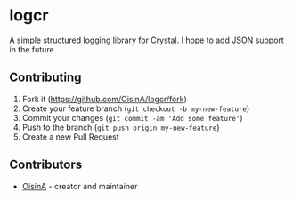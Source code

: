# logcr

A simple structured logging library for Crystal. I hope to add JSON support in the future.

## Contributing

1. Fork it (<https://github.com/OisinA/logcr/fork>)
2. Create your feature branch (`git checkout -b my-new-feature`)
3. Commit your changes (`git commit -am 'Add some feature'`)
4. Push to the branch (`git push origin my-new-feature`)
5. Create a new Pull Request

## Contributors

- [OisinA](https://github.com/OisinA) - creator and maintainer
